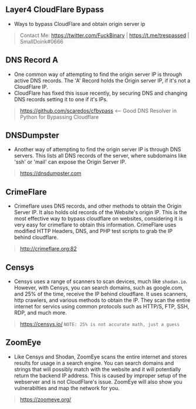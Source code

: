 ## Layer4 CloudFlare Bypass
- Ways to bypass CloudFlare and obtain origin server ip
> Contact Me: https://twitter.com/FuckBinary | https://t.me/trespassed | SmallDoink#0666

## DNS Record A
- One common way of attempting to find the origin server IP is through active DNS records. The 'A' Record holds the Origin server IP, if it's not a CloudFlare IP. 
- CloudFlare has fixed this issue recently, by securing DNS and changing DNS records setting it to one if it's IPs.
> https://github.com/scaredos/cfbypass <-- Good DNS Resolver in Python for Bypassing Cloudflare

## DNSDumpster
- Another way of attempting to find the origin server IP is through DNS servers. This lists all DNS records of the server, where subdomains like 'ssh' or 'mail' can expose the Origin Server IP.
> https://dnsdumpster.com

## CrimeFlare
- Crimeflare uses DNS records, and other methods to obtain the Origin Server IP. It also holds old records of the Website's origin IP. This is the most effective way to bypass cloudflare on websites, considering it is very easy for crimeflare to obtain this information. CrimeFlare uses modified HTTP Headers, DNS, and PHP test scripts to grab the IP behind cloudflare.
> http://crimeflare.org:82

## Censys
- Censys uses a range of scanners to scan devices, much like `shodan.io`. However, with Censys, you can search domains, such as google.com, and 25% of the time, receive the IP behind cloudflare. It uses scanners, http crawlers, and various methods to obtain the IP. They scan the entire internet for servics using common protocols such as HTTP/S, FTP, SSH, RDP, and much more.
> https://censys.io/
> ``NOTE: 25% is not accurate math, just a guess``

## ZoomEye
- Like Censys and Shodan, ZoomEye scans the entire internet and stores results for usage in a search engine. You can search domains and strings that will possibly match with the website and it will potentially return the backend IP address. This is caused by improper setup of the webserver and is not CloudFlare's issue. ZoomEye will also show you vulnerabilties and map the network for you.
> https://zoomeye.org/
